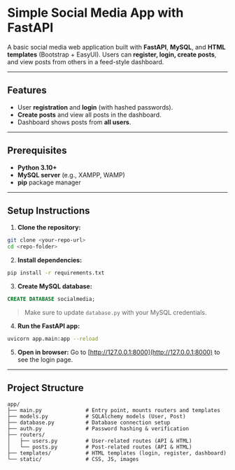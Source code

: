 
# Simple Social Media App with FastAPI

A basic social media web application built with **FastAPI**, **MySQL**, and **HTML templates** (Bootstrap + EasyUI). Users can **register, login, create posts**, and view posts from others in a feed-style dashboard.

---

## Features

* User **registration** and **login** (with hashed passwords).
* **Create posts** and view all posts in the dashboard.
* Dashboard shows posts from **all users**.
---

## Prerequisites

* **Python 3.10+**
* **MySQL server** (e.g., XAMPP, WAMP)
* **pip** package manager

---

## Setup Instructions

1. **Clone the repository:**

```bash
git clone <your-repo-url>
cd <repo-folder>
```

2. **Install dependencies:**

```bash
pip install -r requirements.txt
```

3. **Create MySQL database:**

```sql
CREATE DATABASE socialmedia;
```

> Make sure to update `database.py` with your MySQL credentials.

4. **Run the FastAPI app:**

```bash
uvicorn app.main:app --reload
```

5. **Open in browser:**
   Go to [http://127.0.0.1:8000](http://127.0.0.1:8000) to see the login page.

---

## Project Structure

```
app/
├── main.py              # Entry point, mounts routers and templates
├── models.py            # SQLAlchemy models (User, Post)
├── database.py          # Database connection setup
├── auth.py              # Password hashing & verification
├── routers/
│   ├── users.py         # User-related routes (API & HTML)
│   └── posts.py         # Post-related routes (API & HTML)
├── templates/           # HTML templates (login, register, dashboard)
└── static/              # CSS, JS, images
```


